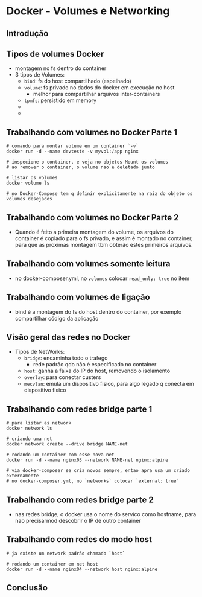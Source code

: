 # Docker - Volumes e Networking

## Introdução


## Tipos de volumes Docker

- montagem no fs dentro do container
- 3 tipos de Volumes:
    - `bind`: fs do host compartilhado (espelhado)
    - `volume`: fs privado no dados do docker em execução no host
        - melhor para compartilhar arquivos inter-containers
    - `tpmfs`: persistido em memory
    - 
    - 

## Trabalhando com volumes no Docker Parte 1

`````shell script
# comando para montar volume em um container `-v`
docker run -d --name devteste -v myvol:/app nginx

# inspecione o container, e veja no objetos Mount os volumes
# ao remover o container, o volume nao é deletado junto

# listar os volumes
docker volume ls

# no Docker-Compose tem q definir explicitamente na raiz do objeto os volumes desejados 
`````


## Trabalhando com volumes no Docker Parte 2

- Quando é feito a primeira montagem do volume, os arquivos do container é copiado para o fs privado, e assim é montado no container, para que as proximas montagem tbm obterão estes primeiros arquivos.


## Trabalhando com volumes somente leitura

- no docker-composer.yml, no `volumes` colocar `read_only: true` no item


## Trabalhando com volumes de ligação


- bind é a montagem do fs do host dentro do container, por exemplo compartilhar código da aplicação


## Visão geral das redes no Docker

- Tipos de NetWorks:
    - `bridge`: encaminha todo o trafego
        - rede padrão qdo não é especificado no container
    - `host`: ganha a faixa do IP do host, removendo o isolamento 
    - `overlay`: para conectar custers
    - `mecvlan`: emula um dispositivo fisico, para algo legado q conecta em dispositivo fisico
    
    
## Trabalhando com redes bridge parte 1

`````shell script
# para listar as network
docker network ls

# criando uma net
docker network create --drive bridge NAME-net

# rodando um container com esse nova net
docker run -d --name nginx03 --network NAME-net nginx:alpine

# via docker-composer se cria novos sempre, entao apra usa um criado externamente  
# no docker-composer.yml, no `networks` colocar `external: true`  
`````


## Trabalhando com redes bridge parte 2

- nas redes bridge, o docker usa o nome do servico como hostname, para nao precisarmod descobrir o IP de outro container


## Trabalhando com redes do modo host

`````shell script
# ja existe um network padrão chamado `host`

# rodando um container em net host
docker run -d --name nginx04 --network host nginx:alpine
`````


## Conclusão
